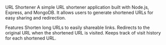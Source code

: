 URL Shortener
A simple URL shortener application built with Node.js, Express, and MongoDB. It allows users to generate shortened URLs for easy sharing and redirection.

Features
Shorten long URLs to easily shareable links.
Redirects to the original URL when the shortened URL is visited.
Keeps track of visit history for each shortened URL.
